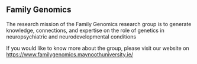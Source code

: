 ## Family Genomics

<!--

**Here are some ideas to get you started:**

🙋‍♀️ A short introduction - what is your organization all about?
🌈 Contribution guidelines - how can the community get involved?
👩‍💻 Useful resources - where can the community find your docs? Is there anything else the community should know?
🍿 Fun facts - what does your team eat for breakfast?
🧙 Remember, you can do mighty things with the power of [Markdown](https://docs.github.com/github/writing-on-github/getting-started-with-writing-and-formatting-on-github/basic-writing-and-formatting-syntax)
-->


The research mission of the Family Genomics research group is to generate knowledge, connections, and expertise on the role of genetics in neuropsychiatric and neurodevelopmental conditions​

If you would like to know more about the group, please visit our website on https://www.familygenomics.maynoothuniversity.ie/
